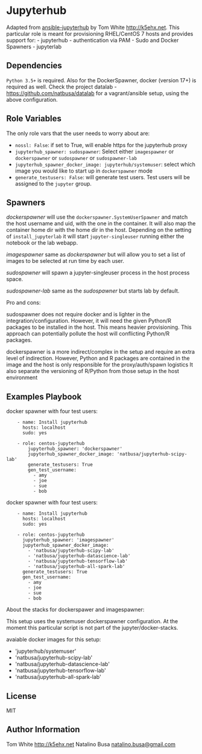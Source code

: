 Jupyterhub
===============

Adapted from [ansible-jupyterhub](https://github.com/jenkstom/ansible-jupyterhub) by Tom White <http://k5ehx.net>. 
This particular role is meant for provisioning RHEL/CentOS 7 hosts and provides support for:
    - jupyterhub
    - authentication via PAM
    - Sudo and Docker Spawners
    - jupyterlab

Dependencies
------------

`Python 3.5+` is required. Also for the DockerSpawner, docker (version 17+) is required as well.
Check the project datalab - https://github.com/natbusa/datalab for a vagrant/ansible setup, using the above configuration.

Role Variables
--------------

The only role vars that the user needs to worry about are:

- `nossl: False`: if set to True, will enable https for the jupyterhub proxy
- `jupyterhub_spawner: sudospawner`: Select either `imagespawner` or `dockerspawner` or `sudospawner` or `sudospawner-lab`
- `jupyterhub_spawner_docker_image: jupyterhub/systemuser`: select which image you would like to start up in `dockerspawner` mode
- `generate_testusers: False`: will generate test users. Test users will be assigned to the `jupyter` group.

Spawners
------------

*dockerspawner* will use the `dockerspawner.SystemUserSpawner` and match the host username and uid, with the one in the container.
It will also map the container home dir with the home dir in the host. Depending on the setting of `install_jupyterlab` it will start `jupyter-singleuser` running either the notebook or the lab webapp. 

*imagespawner* same as *dockerspawner* but will allow you to set a list of images to be selected at run time by each user.

*sudospawner* will spawn a jupyter-singleuser process in the host process space.

*sudospawner-lab* same as the *sudospawner* but starts lab by default.

Pro and cons:

sudospawner does not require docker and is lighter in the integration/configuration. 
However, it will need the given Python/R packages to be installed in the host. 
This means heavier provisioning. This approach can potentially pollute the host will conflicting Python/R packages.

dockerspawner is a more indirect/complex in the setup and require an extra level of indirection.
However, Python and R packages are contained in the image and the host is only responsible for the proxy/auth/spawn logistics
It also separate the versioning of R/Python from those setup in the host environment

Examples Playbook
----------------

docker spawner with four test users:

```
    - name: Install jupyterhub
      hosts: localhost
      sudo: yes
      
    - role: centos-jupyterhub
        jupyterhub_spawner: 'dockerspawner'
        jupyterhub_spawner_docker_image: 'natbusa/jupyterhub-scipy-lab'
        generate_testusers: True
        gen_test_username:
          - amy
          - joe
          - sue
          - bob
```

docker spawner with four test users:

```
    - name: Install jupyterhub
      hosts: localhost
      sudo: yes
      
    - role: centos-jupyterhub
      jupyterhub_spawner: 'imagespawner'
      jupyterhub_spawner_docker_image:
        - 'natbusa/jupyterhub-scipy-lab'
        - 'natbusa/jupyterhub-datascience-lab'
        - 'natbusa/jupyterhub-tensorflow-lab'
        - 'natbusa/jupyterhub-all-spark-lab'
      generate_testusers: True
      gen_test_username:
        - amy
        - joe
        - sue
        - bob
```

About the stacks for dockerspawer and imagespawner:

This setup uses the systemuser dockerspawner configuration. 
At the moment this particular script is not part of the jupyter/docker-stacks.
  
avaiable docker images for this setup:

- 'jupyterhub/systemuser'
- 'natbusa/jupyterhub-scipy-lab'
- 'natbusa/jupyterhub-datascience-lab'
- 'natbusa/jupyterhub-tensorflow-lab'
- 'natbusa/jupyterhub-all-spark-lab'    

License
-------

MIT

Author Information
------------------

Tom White <http://k5ehx.net>
Natalino Busa <natalino.busa@gmail.com>
